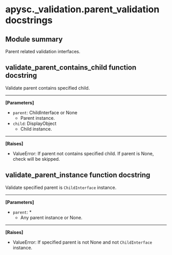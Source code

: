 # apysc._validation.parent_validation docstrings

## Module summary

Parent related validation interfaces.

## validate_parent_contains_child function docstring

Validate parent contains specified child.<hr>

**[Parameters]**

- `parent`: ChildInterface or None
  - Parent instance.
- `child`: DisplayObject
  - Child instance.

<hr>

**[Raises]**

- ValueError: If parent not contains specified child. If parent is None, check will be skipped.

## validate_parent_instance function docstring

Validate specified parent is `ChildInterface` instance.<hr>

**[Parameters]**

- `parent`: *
  - Any parent instance or None.

<hr>

**[Raises]**

- ValueError: If specified parent is not None and not `ChildInterface` instance.